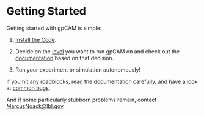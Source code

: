 # Getting Started

Getting started with gpCAM is simple:

1. [Install the Code](installation.md).

2. Decide on the [level](read-the-docs.md) you want to run gpCAM on
   and check out the [documentation](read-the-docs.md) based on that decision.

3. Run your experiment or simulation autonomously! 

If you hit any roadblocks, read the documentation carefully, and have a look at
[common bugs](common-bugs-and-fixes.md). 

And if some particularly stubborn problems remain, contact [MarcusNoack@lbl.gov](mailto:MarcusNoack@lbl.gov)